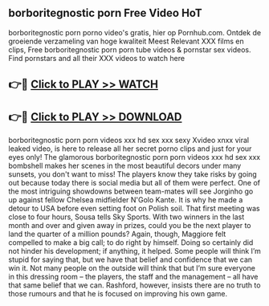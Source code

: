 ## borboritegnostic porn Free Video HoT 

borboritegnostic porn porno video's gratis, hier op Pornhub.com. Ontdek de groeiende verzameling van hoge kwaliteit Meest Relevant XXX films en clips,
Free borboritegnostic porn porn tube videos & pornstar sex videos. Find pornstars and all their XXX videos to watch here


## 👉🔴 [Click to PLAY >> WATCH](http://us.freeplayer.one?title=borboritegnostic_porn&ref=16D)

## 👉🔴 [Click to PLAY >> DOWNLOAD](http://us.freeplayer.one?title=borboritegnostic_porn&ref=16D)


borboritegnostic porn porn videos xxx hd sex xxx sexy Xvideo xnxx viral leaked video, is here to release all her secret porno clips and just for your eyes only! The glamorous borboritegnostic porn porn videos xxx hd sex xxx bombshell makes her scenes in the most beautiful decors under many sunsets, you don't want to miss! The players know they take risks by going out because today there is social media but all of them were perfect. One of the most intriguing showdowns between team-mates will see Jorginho go up against fellow Chelsea midfielder N'Golo Kante. It is why he made a detour to USA before even setting foot on Polish soil. That first meeting was close to four hours, Sousa tells Sky Sports. With two winners in the last month and over and given away in prizes, could you be the next player to land the quarter of a million pounds? Again, though, Maggiore felt compelled to make a big call; to do right by himself. Doing so certainly did not hinder his development; if anything, it helped. Some people will think I’m stupid for saying that, but we have that belief and confidence that we can win it. Not many people on the outside will think that but I’m sure everyone in this dressing room – the players, the staff and the management – all have that same belief that we can. Rashford, however, insists there are no truth to those rumours and that he is focused on improving his own game.